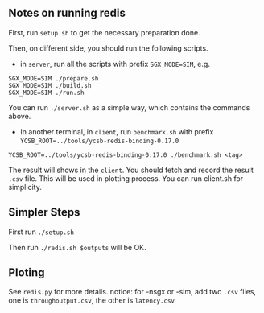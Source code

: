 ## Notes on running redis
First, run `setup.sh` to get the necessary preparation done.

Then, on different side, you should run the following scripts.

- in `server`, run all the scripts with prefix `SGX_MODE=SIM`, e.g.
```
SGX_MODE=SIM ./prepare.sh
SGX_MODE=SIM ./build.sh
SGX_MODE=SIM ./run.sh
```
You can run `./server.sh` as a simple way, which contains the commands above.

- In another terminal, in `client`, run `benchmark.sh` with prefix `YCSB_ROOT=../tools/ycsb-redis-binding-0.17.0`
```
YCSB_ROOT=../tools/ycsb-redis-binding-0.17.0 ./benchmark.sh <tag>
```

The result will shows in the `client`. You should fetch and record the result `.csv` file. This will be used in plotting process. You can run client.sh for simplicity.

## Simpler Steps
First run `./setup.sh`

Then run `./redis.sh $outputs` will be OK.
## Ploting
See `redis.py` for more details. notice: for -nsgx or -sim, add two `.csv` files, one is `throughoutput.csv`, the other is `latency.csv`